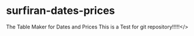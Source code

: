 # surfiran-dates-prices
The Table Maker for Dates and Prices
This is a Test for git repository!!!!!</>
